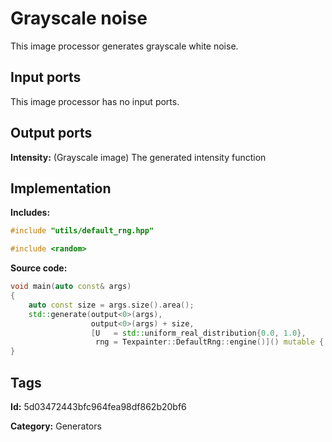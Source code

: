# Grayscale noise

This image processor generates grayscale white noise.

## Input ports

This image processor has no input ports.

## Output ports

__Intensity:__ (Grayscale image) The generated intensity function

## Implementation

__Includes:__

```c++
#include "utils/default_rng.hpp"

#include <random>
```

__Source code:__

```c++
void main(auto const& args)
{
	auto const size = args.size().area();
	std::generate(output<0>(args),
	              output<0>(args) + size,
	              [U   = std::uniform_real_distribution{0.0, 1.0},
	               rng = Texpainter::DefaultRng::engine()]() mutable { return U(rng); });
}
```

## Tags

__Id:__ 5d03472443bfc964fea98df862b20bf6

__Category:__ Generators